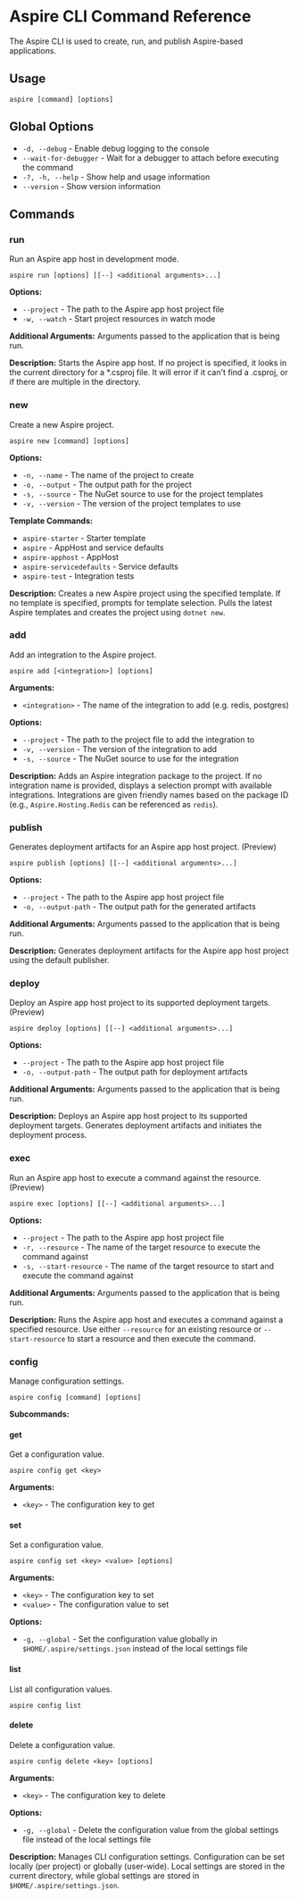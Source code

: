 # Aspire CLI Command Reference

The Aspire CLI is used to create, run, and publish Aspire-based applications.

## Usage

```cli
aspire [command] [options]
```

## Global Options

- `-d, --debug` - Enable debug logging to the console
- `--wait-for-debugger` - Wait for a debugger to attach before executing the command
- `-?, -h, --help` - Show help and usage information
- `--version` - Show version information

## Commands

### run

Run an Aspire app host in development mode.

```cli
aspire run [options] [[--] <additional arguments>...]
```

**Options:**
- `--project` - The path to the Aspire app host project file
- `-w, --watch` - Start project resources in watch mode

**Additional Arguments:**
Arguments passed to the application that is being run.

**Description:**
Starts the Aspire app host. If no project is specified, it looks in the current directory for a *.csproj file. It will error if it can't find a .csproj, or if there are multiple in the directory.

### new

Create a new Aspire project.

```cli
aspire new [command] [options]
```

**Options:**
- `-n, --name` - The name of the project to create
- `-o, --output` - The output path for the project
- `-s, --source` - The NuGet source to use for the project templates
- `-v, --version` - The version of the project templates to use

**Template Commands:**
- `aspire-starter` - Starter template
- `aspire` - AppHost and service defaults
- `aspire-apphost` - AppHost
- `aspire-servicedefaults` - Service defaults
- `aspire-test` - Integration tests

**Description:**
Creates a new Aspire project using the specified template. If no template is specified, prompts for template selection. Pulls the latest Aspire templates and creates the project using `dotnet new`.

### add

Add an integration to the Aspire project.

```cli
aspire add [<integration>] [options]
```

**Arguments:**
- `<integration>` - The name of the integration to add (e.g. redis, postgres)

**Options:**
- `--project` - The path to the project file to add the integration to
- `-v, --version` - The version of the integration to add
- `-s, --source` - The NuGet source to use for the integration

**Description:**
Adds an Aspire integration package to the project. If no integration name is provided, displays a selection prompt with available integrations. Integrations are given friendly names based on the package ID (e.g., `Aspire.Hosting.Redis` can be referenced as `redis`).

### publish

Generates deployment artifacts for an Aspire app host project. (Preview)

```cli
aspire publish [options] [[--] <additional arguments>...]
```

**Options:**
- `--project` - The path to the Aspire app host project file
- `-o, --output-path` - The output path for the generated artifacts

**Additional Arguments:**
Arguments passed to the application that is being run.

**Description:**
Generates deployment artifacts for the Aspire app host project using the default publisher.

### deploy

Deploy an Aspire app host project to its supported deployment targets. (Preview)

```cli
aspire deploy [options] [[--] <additional arguments>...]
```

**Options:**
- `--project` - The path to the Aspire app host project file
- `-o, --output-path` - The output path for deployment artifacts

**Additional Arguments:**
Arguments passed to the application that is being run.

**Description:**
Deploys an Aspire app host project to its supported deployment targets. Generates deployment artifacts and initiates the deployment process.

### exec

Run an Aspire app host to execute a command against the resource. (Preview)

```cli
aspire exec [options] [[--] <additional arguments>...]
```

**Options:**
- `--project` - The path to the Aspire app host project file
- `-r, --resource` - The name of the target resource to execute the command against
- `-s, --start-resource` - The name of the target resource to start and execute the command against

**Additional Arguments:**
Arguments passed to the application that is being run.

**Description:**
Runs the Aspire app host and executes a command against a specified resource. Use either `--resource` for an existing resource or `--start-resource` to start a resource and then execute the command.

### config

Manage configuration settings.

```cli
aspire config [command] [options]
```

**Subcommands:**

#### get
Get a configuration value.

```cli
aspire config get <key>
```

**Arguments:**
- `<key>` - The configuration key to get

#### set
Set a configuration value.

```cli
aspire config set <key> <value> [options]
```

**Arguments:**
- `<key>` - The configuration key to set
- `<value>` - The configuration value to set

**Options:**
- `-g, --global` - Set the configuration value globally in `$HOME/.aspire/settings.json` instead of the local settings file

#### list
List all configuration values.

```cli
aspire config list
```

#### delete
Delete a configuration value.

```cli
aspire config delete <key> [options]
```

**Arguments:**
- `<key>` - The configuration key to delete

**Options:**
- `-g, --global` - Delete the configuration value from the global settings file instead of the local settings file

**Description:**
Manages CLI configuration settings. Configuration can be set locally (per project) or globally (user-wide). Local settings are stored in the current directory, while global settings are stored in `$HOME/.aspire/settings.json`.